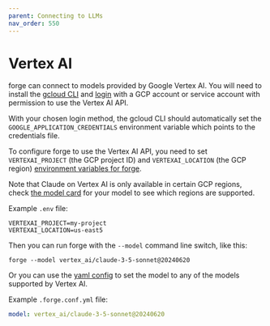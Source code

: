 ```yaml
---
parent: Connecting to LLMs
nav_order: 550
---
```


# Vertex AI

forge can connect to models provided by Google Vertex AI.
You will need to install the
[gcloud CLI](https://cloud.google.com/sdk/docs/install) and [login](https://cloud.google.com/sdk/docs/initializing) with a GCP account
or service account with permission to use the Vertex AI API.

With your chosen login method, the gcloud CLI should automatically set the
`GOOGLE_APPLICATION_CREDENTIALS` environment variable which points to the credentials file.

To configure forge to use the Vertex AI API, you need to set `VERTEXAI_PROJECT` (the GCP project ID)
and `VERTEXAI_LOCATION` (the GCP region) [environment variables for forge](/docs/config/dotenv.html).

Note that Claude on Vertex AI is only available in certain GCP regions, 
check [the model card](https://console.cloud.google.com/vertex-ai/publishers/anthropic/model-garden/claude-3-5-sonnet) 
for your model to see which regions are supported.

Example `.env` file:

```
VERTEXAI_PROJECT=my-project
VERTEXAI_LOCATION=us-east5
```

Then you can run forge with the `--model` command line switch, like this:

```
forge --model vertex_ai/claude-3-5-sonnet@20240620
```

Or you can use the [yaml config](/docs/config/forge_conf.html) to set the model to any of the 
models supported by Vertex AI.

Example `.forge.conf.yml` file:

```yaml
model: vertex_ai/claude-3-5-sonnet@20240620
```
